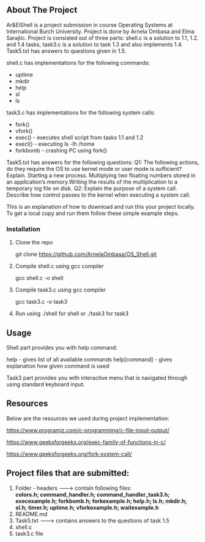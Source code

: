

## About The Project

Ar&ElShell is a project submission in course Operating Systems at International Burch University. Project is done by Arnela Ombasa and Elma Sarajlic. Project is consisted out of three parts: shell.c is a solution to 1.1, 1.2. and 1.4 tasks, task3.c is a solution to task 1.3 and also implements 1.4. Task5.txt has answers to questions given in 1.5. 

shell.c has implementations for the following commands:
* uptime
* mkdir
* help
* sl
* ls

task3.c has implementations for the following system calls:
* fork()
* vfork()
* exec() - executes shell script from tasks 1.1 and 1.2
* execl() - executing ls -lh /home
* forkbomb - crashing PC using fork()

Task5.txt has answers for the following questions:
Q1: The following actions, do they require the OS to use kernel mode or user mode is sufficient? Explain. Starting a new process. Multiplying two floating numbers stored in an application’s memory.Writing the results of the multiplication to a temporary log file on disk.
Q2: Explain the purpose of a system call. Describe how control passes to the kernel when executing a system call.

 

This is an explanation of how to download and run this your project locally.
To get a local copy and run them follow these simple example steps.

### Installation

1. Clone the repo
 
   git clone https://github.com/ArnelaOmbasa/OS_Shell.git
 
2. Compile shell.c using gcc compiler
  
   gcc shell.c -o shell
  
3. Compile task3.c using gcc compiler

   gcc task3.c -o task3

4. Run using ./shell for shell or ./task3 for task3



## Usage

Shell part provides you with help command:

   help - gives list of all available commands
   help[command] - gives explanation how given command is used
 
Task3 part provides you with interactive menu that is navigated through using standard keyboard input.


## Resources 

Below are the resources we used during project implementation: 

https://www.programiz.com/c-programming/c-file-input-output/

https://www.geeksforgeeks.org/exec-family-of-functions-in-c/

https://www.geeksforgeeks.org/fork-system-call/



## Project files that are submitted:

1. Folder - headers ---> contain following files:<br />
<b>colors.h; command_handler.h; command_handler_task3.h; execexample.h; forkbomb.h; forkexample.h; help.h; ls.h; mkdir.h; sl.h; timer.h; uptime.h; vforkexample.h; waitexample.h </b> <br />
2. README.md <br />
3. Task5.txt ---> contains answers to the questions of task 1.5 <br />
4. shell.c <br />
5. task3.c file <br/>
